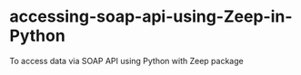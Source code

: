 # accessing-soap-api-using-Zeep-in-Python

To access data via SOAP API using Python with Zeep package
